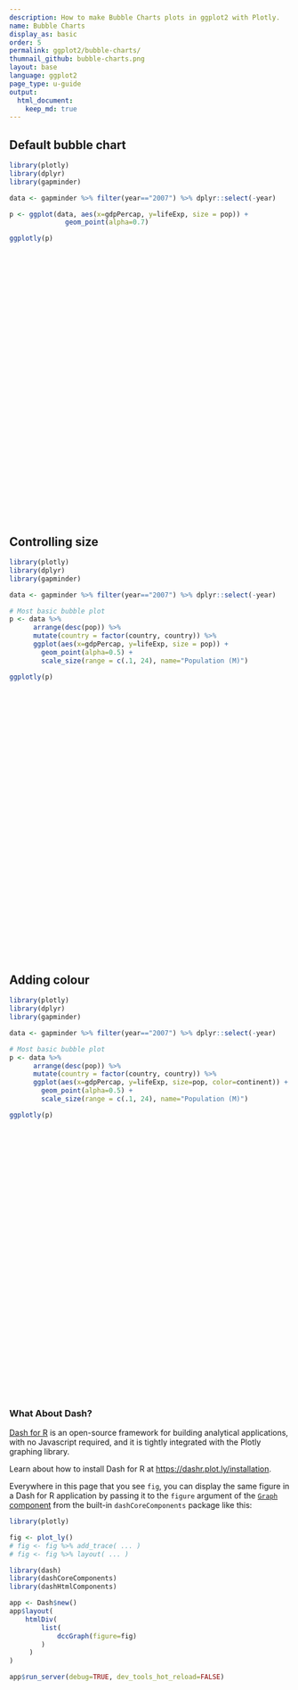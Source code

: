 ```yaml
---
description: How to make Bubble Charts plots in ggplot2 with Plotly.
name: Bubble Charts
display_as: basic
order: 5
permalink: ggplot2/bubble-charts/
thumnail_github: bubble-charts.png
layout: base
language: ggplot2
page_type: u-guide
output:
  html_document:
    keep_md: true
---
```




## Default bubble chart



```r
library(plotly)
library(dplyr)
library(gapminder)

data <- gapminder %>% filter(year=="2007") %>% dplyr::select(-year)

p <- ggplot(data, aes(x=gdpPercap, y=lifeExp, size = pop)) +
              geom_point(alpha=0.7)

ggplotly(p)
```

<div id="htmlwidget-f7fdf945b8c643981ae0" style="width:672px;height:480px;" class="plotly html-widget"></div>
<script type="application/json" data-for="htmlwidget-f7fdf945b8c643981ae0">{"x":{"data":[{"x":[974.5803384,5937.029526,6223.367465,4797.231267,12779.37964,34435.36744,36126.4927,29796.04834,1391.253792,33692.60508,1441.284873,3822.137084,7446.298803,12569.85177,9065.800825,10680.79282,1217.032994,430.0706916,1713.778686,2042.09524,36319.23501,706.016537,1704.063724,13171.63885,4959.114854,7006.580419,986.1478792,277.5518587,3632.557798,9645.06142,1544.750112,14619.22272,8948.102923,22833.30851,35278.41874,2082.481567,6025.374752,6873.262326,5581.180998,5728.353514,12154.08975,641.3695236,690.8055759,33207.0844,30470.0167,13206.48452,752.7497265,32170.37442,1327.60891,27538.41188,5186.050003,942.6542111,579.231743,1201.637154,3548.330846,39724.97867,18008.94444,36180.78919,2452.210407,3540.651564,11605.71449,4471.061906,40675.99635,25523.2771,28569.7197,7320.880262,31656.06806,4519.461171,1463.249282,1593.06548,23348.13973,47306.98978,10461.05868,1569.331442,414.5073415,12057.49928,1044.770126,759.3499101,12451.6558,1042.581557,1803.151496,10956.99112,11977.57496,3095.772271,9253.896111,3820.17523,823.6856205,944,4811.060429,1091.359778,36797.93332,25185.00911,2749.320965,619.6768924,2013.977305,49357.19017,22316.19287,2605.94758,9809.185636,4172.838464,7408.905561,3190.481016,15389.92468,20509.64777,19328.70901,7670.122558,10808.47561,863.0884639,1598.435089,21654.83194,1712.472136,9786.534714,862.5407561,47143.17964,18678.31435,25768.25759,926.1410683,9269.657808,28821.0637,3970.095407,2602.394995,4513.480643,33859.74835,37506.41907,4184.548089,28718.27684,1107.482182,7458.396327,882.9699438,18008.50924,7092.923025,8458.276384,1056.380121,33203.26128,42951.65309,10611.46299,11415.80569,2441.576404,3025.349798,2280.769906,1271.211593,469.7092981],"y":[43.828,76.423,72.301,42.731,75.32,81.235,79.829,75.635,64.062,79.441,56.728,65.554,74.852,50.728,72.39,73.005,52.295,49.58,59.723,50.43,80.653,44.741,50.651,78.553,72.961,72.889,65.152,46.462,55.322,78.782,48.328,75.748,78.273,76.486,78.332,54.791,72.235,74.994,71.338,71.878,51.579,58.04,52.947,79.313,80.657,56.735,59.448,79.406,60.022,79.483,70.259,56.007,46.388,60.916,70.198,82.208,73.338,81.757,64.698,70.65,70.964,59.545,78.885,80.745,80.546,72.567,82.603,72.535,54.11,67.297,78.623,77.588,71.993,42.592,45.678,73.952,59.443,48.303,74.241,54.467,64.164,72.801,76.195,66.803,74.543,71.164,42.082,62.069,52.906,63.785,79.762,80.204,72.899,56.867,46.859,80.196,75.64,65.483,75.537,71.752,71.421,71.688,75.563,78.098,78.746,76.442,72.476,46.242,65.528,72.777,63.062,74.002,42.568,79.972,74.663,77.926,48.159,49.339,80.941,72.396,58.556,39.613,80.884,81.701,74.143,78.4,52.517,70.616,58.42,69.819,73.923,71.777,51.542,79.425,78.242,76.384,73.747,74.249,73.422,62.698,42.384,43.487],"text":["gdpPercap:   974.5803<br />lifeExp: 43.828<br />pop:   31889923","gdpPercap:  5937.0295<br />lifeExp: 76.423<br />pop:    3600523","gdpPercap:  6223.3675<br />lifeExp: 72.301<br />pop:   33333216","gdpPercap:  4797.2313<br />lifeExp: 42.731<br />pop:   12420476","gdpPercap: 12779.3796<br />lifeExp: 75.320<br />pop:   40301927","gdpPercap: 34435.3674<br />lifeExp: 81.235<br />pop:   20434176","gdpPercap: 36126.4927<br />lifeExp: 79.829<br />pop:    8199783","gdpPercap: 29796.0483<br />lifeExp: 75.635<br />pop:     708573","gdpPercap:  1391.2538<br />lifeExp: 64.062<br />pop:  150448339","gdpPercap: 33692.6051<br />lifeExp: 79.441<br />pop:   10392226","gdpPercap:  1441.2849<br />lifeExp: 56.728<br />pop:    8078314","gdpPercap:  3822.1371<br />lifeExp: 65.554<br />pop:    9119152","gdpPercap:  7446.2988<br />lifeExp: 74.852<br />pop:    4552198","gdpPercap: 12569.8518<br />lifeExp: 50.728<br />pop:    1639131","gdpPercap:  9065.8008<br />lifeExp: 72.390<br />pop:  190010647","gdpPercap: 10680.7928<br />lifeExp: 73.005<br />pop:    7322858","gdpPercap:  1217.0330<br />lifeExp: 52.295<br />pop:   14326203","gdpPercap:   430.0707<br />lifeExp: 49.580<br />pop:    8390505","gdpPercap:  1713.7787<br />lifeExp: 59.723<br />pop:   14131858","gdpPercap:  2042.0952<br />lifeExp: 50.430<br />pop:   17696293","gdpPercap: 36319.2350<br />lifeExp: 80.653<br />pop:   33390141","gdpPercap:   706.0165<br />lifeExp: 44.741<br />pop:    4369038","gdpPercap:  1704.0637<br />lifeExp: 50.651<br />pop:   10238807","gdpPercap: 13171.6388<br />lifeExp: 78.553<br />pop:   16284741","gdpPercap:  4959.1149<br />lifeExp: 72.961<br />pop: 1318683096","gdpPercap:  7006.5804<br />lifeExp: 72.889<br />pop:   44227550","gdpPercap:   986.1479<br />lifeExp: 65.152<br />pop:     710960","gdpPercap:   277.5519<br />lifeExp: 46.462<br />pop:   64606759","gdpPercap:  3632.5578<br />lifeExp: 55.322<br />pop:    3800610","gdpPercap:  9645.0614<br />lifeExp: 78.782<br />pop:    4133884","gdpPercap:  1544.7501<br />lifeExp: 48.328<br />pop:   18013409","gdpPercap: 14619.2227<br />lifeExp: 75.748<br />pop:    4493312","gdpPercap:  8948.1029<br />lifeExp: 78.273<br />pop:   11416987","gdpPercap: 22833.3085<br />lifeExp: 76.486<br />pop:   10228744","gdpPercap: 35278.4187<br />lifeExp: 78.332<br />pop:    5468120","gdpPercap:  2082.4816<br />lifeExp: 54.791<br />pop:     496374","gdpPercap:  6025.3748<br />lifeExp: 72.235<br />pop:    9319622","gdpPercap:  6873.2623<br />lifeExp: 74.994<br />pop:   13755680","gdpPercap:  5581.1810<br />lifeExp: 71.338<br />pop:   80264543","gdpPercap:  5728.3535<br />lifeExp: 71.878<br />pop:    6939688","gdpPercap: 12154.0897<br />lifeExp: 51.579<br />pop:     551201","gdpPercap:   641.3695<br />lifeExp: 58.040<br />pop:    4906585","gdpPercap:   690.8056<br />lifeExp: 52.947<br />pop:   76511887","gdpPercap: 33207.0844<br />lifeExp: 79.313<br />pop:    5238460","gdpPercap: 30470.0167<br />lifeExp: 80.657<br />pop:   61083916","gdpPercap: 13206.4845<br />lifeExp: 56.735<br />pop:    1454867","gdpPercap:   752.7497<br />lifeExp: 59.448<br />pop:    1688359","gdpPercap: 32170.3744<br />lifeExp: 79.406<br />pop:   82400996","gdpPercap:  1327.6089<br />lifeExp: 60.022<br />pop:   22873338","gdpPercap: 27538.4119<br />lifeExp: 79.483<br />pop:   10706290","gdpPercap:  5186.0500<br />lifeExp: 70.259<br />pop:   12572928","gdpPercap:   942.6542<br />lifeExp: 56.007<br />pop:    9947814","gdpPercap:   579.2317<br />lifeExp: 46.388<br />pop:    1472041","gdpPercap:  1201.6372<br />lifeExp: 60.916<br />pop:    8502814","gdpPercap:  3548.3308<br />lifeExp: 70.198<br />pop:    7483763","gdpPercap: 39724.9787<br />lifeExp: 82.208<br />pop:    6980412","gdpPercap: 18008.9444<br />lifeExp: 73.338<br />pop:    9956108","gdpPercap: 36180.7892<br />lifeExp: 81.757<br />pop:     301931","gdpPercap:  2452.2104<br />lifeExp: 64.698<br />pop: 1110396331","gdpPercap:  3540.6516<br />lifeExp: 70.650<br />pop:  223547000","gdpPercap: 11605.7145<br />lifeExp: 70.964<br />pop:   69453570","gdpPercap:  4471.0619<br />lifeExp: 59.545<br />pop:   27499638","gdpPercap: 40675.9964<br />lifeExp: 78.885<br />pop:    4109086","gdpPercap: 25523.2771<br />lifeExp: 80.745<br />pop:    6426679","gdpPercap: 28569.7197<br />lifeExp: 80.546<br />pop:   58147733","gdpPercap:  7320.8803<br />lifeExp: 72.567<br />pop:    2780132","gdpPercap: 31656.0681<br />lifeExp: 82.603<br />pop:  127467972","gdpPercap:  4519.4612<br />lifeExp: 72.535<br />pop:    6053193","gdpPercap:  1463.2493<br />lifeExp: 54.110<br />pop:   35610177","gdpPercap:  1593.0655<br />lifeExp: 67.297<br />pop:   23301725","gdpPercap: 23348.1397<br />lifeExp: 78.623<br />pop:   49044790","gdpPercap: 47306.9898<br />lifeExp: 77.588<br />pop:    2505559","gdpPercap: 10461.0587<br />lifeExp: 71.993<br />pop:    3921278","gdpPercap:  1569.3314<br />lifeExp: 42.592<br />pop:    2012649","gdpPercap:   414.5073<br />lifeExp: 45.678<br />pop:    3193942","gdpPercap: 12057.4993<br />lifeExp: 73.952<br />pop:    6036914","gdpPercap:  1044.7701<br />lifeExp: 59.443<br />pop:   19167654","gdpPercap:   759.3499<br />lifeExp: 48.303<br />pop:   13327079","gdpPercap: 12451.6558<br />lifeExp: 74.241<br />pop:   24821286","gdpPercap:  1042.5816<br />lifeExp: 54.467<br />pop:   12031795","gdpPercap:  1803.1515<br />lifeExp: 64.164<br />pop:    3270065","gdpPercap: 10956.9911<br />lifeExp: 72.801<br />pop:    1250882","gdpPercap: 11977.5750<br />lifeExp: 76.195<br />pop:  108700891","gdpPercap:  3095.7723<br />lifeExp: 66.803<br />pop:    2874127","gdpPercap:  9253.8961<br />lifeExp: 74.543<br />pop:     684736","gdpPercap:  3820.1752<br />lifeExp: 71.164<br />pop:   33757175","gdpPercap:   823.6856<br />lifeExp: 42.082<br />pop:   19951656","gdpPercap:   944.0000<br />lifeExp: 62.069<br />pop:   47761980","gdpPercap:  4811.0604<br />lifeExp: 52.906<br />pop:    2055080","gdpPercap:  1091.3598<br />lifeExp: 63.785<br />pop:   28901790","gdpPercap: 36797.9333<br />lifeExp: 79.762<br />pop:   16570613","gdpPercap: 25185.0091<br />lifeExp: 80.204<br />pop:    4115771","gdpPercap:  2749.3210<br />lifeExp: 72.899<br />pop:    5675356","gdpPercap:   619.6769<br />lifeExp: 56.867<br />pop:   12894865","gdpPercap:  2013.9773<br />lifeExp: 46.859<br />pop:  135031164","gdpPercap: 49357.1902<br />lifeExp: 80.196<br />pop:    4627926","gdpPercap: 22316.1929<br />lifeExp: 75.640<br />pop:    3204897","gdpPercap:  2605.9476<br />lifeExp: 65.483<br />pop:  169270617","gdpPercap:  9809.1856<br />lifeExp: 75.537<br />pop:    3242173","gdpPercap:  4172.8385<br />lifeExp: 71.752<br />pop:    6667147","gdpPercap:  7408.9056<br />lifeExp: 71.421<br />pop:   28674757","gdpPercap:  3190.4810<br />lifeExp: 71.688<br />pop:   91077287","gdpPercap: 15389.9247<br />lifeExp: 75.563<br />pop:   38518241","gdpPercap: 20509.6478<br />lifeExp: 78.098<br />pop:   10642836","gdpPercap: 19328.7090<br />lifeExp: 78.746<br />pop:    3942491","gdpPercap:  7670.1226<br />lifeExp: 76.442<br />pop:     798094","gdpPercap: 10808.4756<br />lifeExp: 72.476<br />pop:   22276056","gdpPercap:   863.0885<br />lifeExp: 46.242<br />pop:    8860588","gdpPercap:  1598.4351<br />lifeExp: 65.528<br />pop:     199579","gdpPercap: 21654.8319<br />lifeExp: 72.777<br />pop:   27601038","gdpPercap:  1712.4721<br />lifeExp: 63.062<br />pop:   12267493","gdpPercap:  9786.5347<br />lifeExp: 74.002<br />pop:   10150265","gdpPercap:   862.5408<br />lifeExp: 42.568<br />pop:    6144562","gdpPercap: 47143.1796<br />lifeExp: 79.972<br />pop:    4553009","gdpPercap: 18678.3144<br />lifeExp: 74.663<br />pop:    5447502","gdpPercap: 25768.2576<br />lifeExp: 77.926<br />pop:    2009245","gdpPercap:   926.1411<br />lifeExp: 48.159<br />pop:    9118773","gdpPercap:  9269.6578<br />lifeExp: 49.339<br />pop:   43997828","gdpPercap: 28821.0637<br />lifeExp: 80.941<br />pop:   40448191","gdpPercap:  3970.0954<br />lifeExp: 72.396<br />pop:   20378239","gdpPercap:  2602.3950<br />lifeExp: 58.556<br />pop:   42292929","gdpPercap:  4513.4806<br />lifeExp: 39.613<br />pop:    1133066","gdpPercap: 33859.7484<br />lifeExp: 80.884<br />pop:    9031088","gdpPercap: 37506.4191<br />lifeExp: 81.701<br />pop:    7554661","gdpPercap:  4184.5481<br />lifeExp: 74.143<br />pop:   19314747","gdpPercap: 28718.2768<br />lifeExp: 78.400<br />pop:   23174294","gdpPercap:  1107.4822<br />lifeExp: 52.517<br />pop:   38139640","gdpPercap:  7458.3963<br />lifeExp: 70.616<br />pop:   65068149","gdpPercap:   882.9699<br />lifeExp: 58.420<br />pop:    5701579","gdpPercap: 18008.5092<br />lifeExp: 69.819<br />pop:    1056608","gdpPercap:  7092.9230<br />lifeExp: 73.923<br />pop:   10276158","gdpPercap:  8458.2764<br />lifeExp: 71.777<br />pop:   71158647","gdpPercap:  1056.3801<br />lifeExp: 51.542<br />pop:   29170398","gdpPercap: 33203.2613<br />lifeExp: 79.425<br />pop:   60776238","gdpPercap: 42951.6531<br />lifeExp: 78.242<br />pop:  301139947","gdpPercap: 10611.4630<br />lifeExp: 76.384<br />pop:    3447496","gdpPercap: 11415.8057<br />lifeExp: 73.747<br />pop:   26084662","gdpPercap:  2441.5764<br />lifeExp: 74.249<br />pop:   85262356","gdpPercap:  3025.3498<br />lifeExp: 73.422<br />pop:    4018332","gdpPercap:  2280.7699<br />lifeExp: 62.698<br />pop:   22211743","gdpPercap:  1271.2116<br />lifeExp: 42.384<br />pop:   11746035","gdpPercap:   469.7093<br />lifeExp: 43.487<br />pop:   12311143"],"type":"scatter","mode":"markers","marker":{"autocolorscale":false,"color":"rgba(0,0,0,1)","opacity":0.7,"size":[6.70929835135528,4.73930360976545,6.77527173254923,5.598900411863,7.07528369289545,6.12061399094626,5.2515712457991,4.1508288847182,10.1588656081799,5.44107849786917,5.24035330707835,5.33385387656466,4.86531670289218,4.40395768399738,10.9497220287062,5.16855282584858,5.7356199392208,5.26901439581437,5.72211801075065,5.9564773609874,6.77784403625228,4.8422259478741,5.42852631166044,5.86681801798997,22.6771653543307,7.23282911414924,4.15169850163956,7.9562662998771,4.76713328307226,4.81182340745332,5.97611663817011,4.85794694387522,5.52260397354913,5.42769965273683,4.97410786436283,4.06305719383881,5.35122378867242,5.69571313317988,8.43636871732964,5.1306777542305,4.08813627550005,4.90865391372741,8.32592567062337,4.94778140481952,7.84043376621969,4.36262596871136,4.41454467512776,8.49809123744673,6.25770233060098,5.46648280699294,5.61021330347734,5.40445197132612,4.3666011970112,5.27919109958551,5.18415329737334,5.13475345805415,5.40514308400654,3.9460291298415,21.1203680953071,11.5573968303758,8.11057131553749,6.49879524068774,4.8085649745634,5.07824026167466,7.74130405516196,4.6155666029278,9.65077587363648,5.03869129857133,6.87649613589243,6.28100350114513,7.4168446506104,4.56983839481089,4.78354392302204,4.480300710223,4.68010775450673,5.03693920169262,6.0461636385333,5.66517797748393,6.36196165910748,5.5697344023561,4.69148323166173,4.31315004312066,9.20063061292984,4.63065651672448,4.14203032052794,6.79437672410524,6.09253246174489,7.36876387589759,4.48845333089755,6.56775273775666,5.88528441607637,4.80944439195868,4.99737544049698,5.6338762963756,9.82271393327331,4.87472139425141,4.68175365529605,10.5466615830696,4.68733172329479,5.10307852744492,6.55670348636785,8.74086596862592,7.00115515259145,5.46138101214586,4.78640121163658,4.18215900239245,6.22484391610449,5.3111594952501,3.77952755905512,6.50384061768477,5.58747695964146,5.42123845033248,5.04848038390226,4.86541785279541,4.97176812735327,4.47964255788798,5.33382085391144,7.22380829377829,7.0812884751231,6.11737587407916,7.1561065468969,4.282361176813,5.32616181946541,5.19097245574501,6.05493528307165,6.27409491409121,6.98520027409899,7.97119993399054,5.00028803920838,4.26132881438327,5.43159101796171,8.16356363915206,6.580769078434,7.83015990857845,12.807919245623,4.71746231550028,6.42738713411734,8.57951329437571,4.79655097614072,6.22127948111281,5.54798462578679,5.59074371141117],"symbol":"circle","line":{"width":1.88976377952756,"color":"rgba(0,0,0,1)"}},"hoveron":"points","showlegend":false,"xaxis":"x","yaxis":"y","hoverinfo":"text","frame":null}],"layout":{"margin":{"t":26.2283105022831,"r":7.30593607305936,"b":40.1826484018265,"l":37.2602739726027},"plot_bgcolor":"rgba(235,235,235,1)","paper_bgcolor":"rgba(255,255,255,1)","font":{"color":"rgba(0,0,0,1)","family":"","size":14.6118721461187},"xaxis":{"domain":[0,1],"automargin":true,"type":"linear","autorange":false,"range":[-2176.430056865,51811.172085565],"tickmode":"array","ticktext":["0","10000","20000","30000","40000","50000"],"tickvals":[0,10000,20000,30000,40000,50000],"categoryorder":"array","categoryarray":["0","10000","20000","30000","40000","50000"],"nticks":null,"ticks":"outside","tickcolor":"rgba(51,51,51,1)","ticklen":3.65296803652968,"tickwidth":0.66417600664176,"showticklabels":true,"tickfont":{"color":"rgba(77,77,77,1)","family":"","size":11.689497716895},"tickangle":-0,"showline":false,"linecolor":null,"linewidth":0,"showgrid":true,"gridcolor":"rgba(255,255,255,1)","gridwidth":0.66417600664176,"zeroline":false,"anchor":"y","title":{"text":"gdpPercap","font":{"color":"rgba(0,0,0,1)","family":"","size":14.6118721461187}},"hoverformat":".2f"},"yaxis":{"domain":[0,1],"automargin":true,"type":"linear","autorange":false,"range":[37.4635,84.7525],"tickmode":"array","ticktext":["40","50","60","70","80"],"tickvals":[40,50,60,70,80],"categoryorder":"array","categoryarray":["40","50","60","70","80"],"nticks":null,"ticks":"outside","tickcolor":"rgba(51,51,51,1)","ticklen":3.65296803652968,"tickwidth":0.66417600664176,"showticklabels":true,"tickfont":{"color":"rgba(77,77,77,1)","family":"","size":11.689497716895},"tickangle":-0,"showline":false,"linecolor":null,"linewidth":0,"showgrid":true,"gridcolor":"rgba(255,255,255,1)","gridwidth":0.66417600664176,"zeroline":false,"anchor":"x","title":{"text":"lifeExp","font":{"color":"rgba(0,0,0,1)","family":"","size":14.6118721461187}},"hoverformat":".2f"},"shapes":[{"type":"rect","fillcolor":null,"line":{"color":null,"width":0,"linetype":[]},"yref":"paper","xref":"paper","x0":0,"x1":1,"y0":0,"y1":1}],"showlegend":false,"legend":{"bgcolor":"rgba(255,255,255,1)","bordercolor":"transparent","borderwidth":1.88976377952756,"font":{"color":"rgba(0,0,0,1)","family":"","size":11.689497716895},"title":{"text":"pop","font":{"color":"rgba(0,0,0,1)","family":"","size":14.6118721461187}}},"hovermode":"closest","barmode":"relative"},"config":{"doubleClick":"reset","modeBarButtonsToAdd":["hoverclosest","hovercompare"],"showSendToCloud":false},"source":"A","attrs":{"35373157657f":{"x":{},"y":{},"size":{},"type":"scatter"}},"cur_data":"35373157657f","visdat":{"35373157657f":["function (y) ","x"]},"highlight":{"on":"plotly_click","persistent":false,"dynamic":false,"selectize":false,"opacityDim":0.2,"selected":{"opacity":1},"debounce":0},"shinyEvents":["plotly_hover","plotly_click","plotly_selected","plotly_relayout","plotly_brushed","plotly_brushing","plotly_clickannotation","plotly_doubleclick","plotly_deselect","plotly_afterplot","plotly_sunburstclick"],"base_url":"https://plot.ly"},"evals":[],"jsHooks":[]}</script>



## Controlling size



```r
library(plotly)
library(dplyr)
library(gapminder)

data <- gapminder %>% filter(year=="2007") %>% dplyr::select(-year)

# Most basic bubble plot
p <- data %>%
      arrange(desc(pop)) %>%
      mutate(country = factor(country, country)) %>%
      ggplot(aes(x=gdpPercap, y=lifeExp, size = pop)) +
        geom_point(alpha=0.5) +
        scale_size(range = c(.1, 24), name="Population (M)")

ggplotly(p)
```

<div id="htmlwidget-14ec54a7e1a83ca60bbb" style="width:672px;height:480px;" class="plotly html-widget"></div>
<script type="application/json" data-for="htmlwidget-14ec54a7e1a83ca60bbb">{"x":{"data":[{"x":[4959.114854,2452.210407,42951.65309,3540.651564,9065.800825,2605.94758,1391.253792,2013.977305,31656.06806,11977.57496,3190.481016,2441.576404,32170.37442,5581.180998,690.8055759,8458.276384,11605.71449,7458.396327,277.5518587,30470.0167,33203.26128,28569.7197,23348.13973,944,7006.580419,9269.657808,2602.394995,28821.0637,12779.37964,15389.92468,1107.482182,1463.249282,3820.17523,36319.23501,6223.367465,974.5803384,1056.380121,1091.359778,7408.905561,21654.83194,4471.061906,11415.80569,12451.6558,1593.06548,28718.27684,1327.60891,10808.47561,2280.769906,34435.36744,3970.095407,823.6856205,4184.548089,1044.770126,1544.750112,2042.09524,36797.93332,13171.63885,1217.032994,1713.778686,6873.262326,759.3499101,619.6768924,5186.050003,4797.231267,469.7092981,1712.472136,1042.581557,1271.211593,8948.102923,27538.41188,20509.64777,33692.60508,7092.923025,1704.063724,22833.30851,9786.534714,18008.94444,942.6542111,6025.374752,3822.137084,926.1410683,33859.74835,863.0884639,1201.637154,430.0706916,36126.4927,1441.284873,37506.41907,3548.330846,10680.79282,39724.97867,5728.353514,4172.838464,25523.2771,862.5407561,4519.461171,12057.49928,882.9699438,2749.320965,35278.41874,18678.31435,33207.0844,641.3695236,49357.19017,47143.17964,7446.298803,14619.22272,706.016537,9645.06142,25185.00911,40675.99635,3025.349798,19328.70901,10461.05868,3632.557798,5937.029526,10611.46299,1803.151496,9809.185636,22316.19287,414.5073415,3095.772271,7320.880262,47306.98978,4811.060429,1569.331442,25768.25759,752.7497265,12569.85177,579.231743,13206.48452,10956.99112,4513.480643,18008.50924,7670.122558,986.1478792,29796.04834,9253.896111,12154.08975,2082.481567,36180.78919,1598.435089],"y":[72.961,64.698,78.242,70.65,72.39,65.483,64.062,46.859,82.603,76.195,71.688,74.249,79.406,71.338,52.947,71.777,70.964,70.616,46.462,80.657,79.425,80.546,78.623,62.069,72.889,49.339,58.556,80.941,75.32,75.563,52.517,54.11,71.164,80.653,72.301,43.828,51.542,63.785,71.421,72.777,59.545,73.747,74.241,67.297,78.4,60.022,72.476,62.698,81.235,72.396,42.082,74.143,59.443,48.328,50.43,79.762,78.553,52.295,59.723,74.994,48.303,56.867,70.259,42.731,43.487,63.062,54.467,42.384,78.273,79.483,78.098,79.441,73.923,50.651,76.486,74.002,73.338,56.007,72.235,65.554,48.159,80.884,46.242,60.916,49.58,79.829,56.728,81.701,70.198,73.005,82.208,71.878,71.752,80.745,42.568,72.535,73.952,58.42,72.899,78.332,74.663,79.313,58.04,80.196,79.972,74.852,75.748,44.741,78.782,80.204,78.885,73.422,78.746,71.993,55.322,76.423,76.384,64.164,75.537,75.64,45.678,66.803,72.567,77.588,52.906,42.592,77.926,59.448,50.728,46.388,56.735,72.801,39.613,69.819,76.442,65.152,75.635,74.543,51.579,54.791,81.757,65.528],"text":["gdpPercap:  4959.1149<br />lifeExp: 72.961<br />pop: 1318683096","gdpPercap:  2452.2104<br />lifeExp: 64.698<br />pop: 1110396331","gdpPercap: 42951.6531<br />lifeExp: 78.242<br />pop:  301139947","gdpPercap:  3540.6516<br />lifeExp: 70.650<br />pop:  223547000","gdpPercap:  9065.8008<br />lifeExp: 72.390<br />pop:  190010647","gdpPercap:  2605.9476<br />lifeExp: 65.483<br />pop:  169270617","gdpPercap:  1391.2538<br />lifeExp: 64.062<br />pop:  150448339","gdpPercap:  2013.9773<br />lifeExp: 46.859<br />pop:  135031164","gdpPercap: 31656.0681<br />lifeExp: 82.603<br />pop:  127467972","gdpPercap: 11977.5750<br />lifeExp: 76.195<br />pop:  108700891","gdpPercap:  3190.4810<br />lifeExp: 71.688<br />pop:   91077287","gdpPercap:  2441.5764<br />lifeExp: 74.249<br />pop:   85262356","gdpPercap: 32170.3744<br />lifeExp: 79.406<br />pop:   82400996","gdpPercap:  5581.1810<br />lifeExp: 71.338<br />pop:   80264543","gdpPercap:   690.8056<br />lifeExp: 52.947<br />pop:   76511887","gdpPercap:  8458.2764<br />lifeExp: 71.777<br />pop:   71158647","gdpPercap: 11605.7145<br />lifeExp: 70.964<br />pop:   69453570","gdpPercap:  7458.3963<br />lifeExp: 70.616<br />pop:   65068149","gdpPercap:   277.5519<br />lifeExp: 46.462<br />pop:   64606759","gdpPercap: 30470.0167<br />lifeExp: 80.657<br />pop:   61083916","gdpPercap: 33203.2613<br />lifeExp: 79.425<br />pop:   60776238","gdpPercap: 28569.7197<br />lifeExp: 80.546<br />pop:   58147733","gdpPercap: 23348.1397<br />lifeExp: 78.623<br />pop:   49044790","gdpPercap:   944.0000<br />lifeExp: 62.069<br />pop:   47761980","gdpPercap:  7006.5804<br />lifeExp: 72.889<br />pop:   44227550","gdpPercap:  9269.6578<br />lifeExp: 49.339<br />pop:   43997828","gdpPercap:  2602.3950<br />lifeExp: 58.556<br />pop:   42292929","gdpPercap: 28821.0637<br />lifeExp: 80.941<br />pop:   40448191","gdpPercap: 12779.3796<br />lifeExp: 75.320<br />pop:   40301927","gdpPercap: 15389.9247<br />lifeExp: 75.563<br />pop:   38518241","gdpPercap:  1107.4822<br />lifeExp: 52.517<br />pop:   38139640","gdpPercap:  1463.2493<br />lifeExp: 54.110<br />pop:   35610177","gdpPercap:  3820.1752<br />lifeExp: 71.164<br />pop:   33757175","gdpPercap: 36319.2350<br />lifeExp: 80.653<br />pop:   33390141","gdpPercap:  6223.3675<br />lifeExp: 72.301<br />pop:   33333216","gdpPercap:   974.5803<br />lifeExp: 43.828<br />pop:   31889923","gdpPercap:  1056.3801<br />lifeExp: 51.542<br />pop:   29170398","gdpPercap:  1091.3598<br />lifeExp: 63.785<br />pop:   28901790","gdpPercap:  7408.9056<br />lifeExp: 71.421<br />pop:   28674757","gdpPercap: 21654.8319<br />lifeExp: 72.777<br />pop:   27601038","gdpPercap:  4471.0619<br />lifeExp: 59.545<br />pop:   27499638","gdpPercap: 11415.8057<br />lifeExp: 73.747<br />pop:   26084662","gdpPercap: 12451.6558<br />lifeExp: 74.241<br />pop:   24821286","gdpPercap:  1593.0655<br />lifeExp: 67.297<br />pop:   23301725","gdpPercap: 28718.2768<br />lifeExp: 78.400<br />pop:   23174294","gdpPercap:  1327.6089<br />lifeExp: 60.022<br />pop:   22873338","gdpPercap: 10808.4756<br />lifeExp: 72.476<br />pop:   22276056","gdpPercap:  2280.7699<br />lifeExp: 62.698<br />pop:   22211743","gdpPercap: 34435.3674<br />lifeExp: 81.235<br />pop:   20434176","gdpPercap:  3970.0954<br />lifeExp: 72.396<br />pop:   20378239","gdpPercap:   823.6856<br />lifeExp: 42.082<br />pop:   19951656","gdpPercap:  4184.5481<br />lifeExp: 74.143<br />pop:   19314747","gdpPercap:  1044.7701<br />lifeExp: 59.443<br />pop:   19167654","gdpPercap:  1544.7501<br />lifeExp: 48.328<br />pop:   18013409","gdpPercap:  2042.0952<br />lifeExp: 50.430<br />pop:   17696293","gdpPercap: 36797.9333<br />lifeExp: 79.762<br />pop:   16570613","gdpPercap: 13171.6388<br />lifeExp: 78.553<br />pop:   16284741","gdpPercap:  1217.0330<br />lifeExp: 52.295<br />pop:   14326203","gdpPercap:  1713.7787<br />lifeExp: 59.723<br />pop:   14131858","gdpPercap:  6873.2623<br />lifeExp: 74.994<br />pop:   13755680","gdpPercap:   759.3499<br />lifeExp: 48.303<br />pop:   13327079","gdpPercap:   619.6769<br />lifeExp: 56.867<br />pop:   12894865","gdpPercap:  5186.0500<br />lifeExp: 70.259<br />pop:   12572928","gdpPercap:  4797.2313<br />lifeExp: 42.731<br />pop:   12420476","gdpPercap:   469.7093<br />lifeExp: 43.487<br />pop:   12311143","gdpPercap:  1712.4721<br />lifeExp: 63.062<br />pop:   12267493","gdpPercap:  1042.5816<br />lifeExp: 54.467<br />pop:   12031795","gdpPercap:  1271.2116<br />lifeExp: 42.384<br />pop:   11746035","gdpPercap:  8948.1029<br />lifeExp: 78.273<br />pop:   11416987","gdpPercap: 27538.4119<br />lifeExp: 79.483<br />pop:   10706290","gdpPercap: 20509.6478<br />lifeExp: 78.098<br />pop:   10642836","gdpPercap: 33692.6051<br />lifeExp: 79.441<br />pop:   10392226","gdpPercap:  7092.9230<br />lifeExp: 73.923<br />pop:   10276158","gdpPercap:  1704.0637<br />lifeExp: 50.651<br />pop:   10238807","gdpPercap: 22833.3085<br />lifeExp: 76.486<br />pop:   10228744","gdpPercap:  9786.5347<br />lifeExp: 74.002<br />pop:   10150265","gdpPercap: 18008.9444<br />lifeExp: 73.338<br />pop:    9956108","gdpPercap:   942.6542<br />lifeExp: 56.007<br />pop:    9947814","gdpPercap:  6025.3748<br />lifeExp: 72.235<br />pop:    9319622","gdpPercap:  3822.1371<br />lifeExp: 65.554<br />pop:    9119152","gdpPercap:   926.1411<br />lifeExp: 48.159<br />pop:    9118773","gdpPercap: 33859.7484<br />lifeExp: 80.884<br />pop:    9031088","gdpPercap:   863.0885<br />lifeExp: 46.242<br />pop:    8860588","gdpPercap:  1201.6372<br />lifeExp: 60.916<br />pop:    8502814","gdpPercap:   430.0707<br />lifeExp: 49.580<br />pop:    8390505","gdpPercap: 36126.4927<br />lifeExp: 79.829<br />pop:    8199783","gdpPercap:  1441.2849<br />lifeExp: 56.728<br />pop:    8078314","gdpPercap: 37506.4191<br />lifeExp: 81.701<br />pop:    7554661","gdpPercap:  3548.3308<br />lifeExp: 70.198<br />pop:    7483763","gdpPercap: 10680.7928<br />lifeExp: 73.005<br />pop:    7322858","gdpPercap: 39724.9787<br />lifeExp: 82.208<br />pop:    6980412","gdpPercap:  5728.3535<br />lifeExp: 71.878<br />pop:    6939688","gdpPercap:  4172.8385<br />lifeExp: 71.752<br />pop:    6667147","gdpPercap: 25523.2771<br />lifeExp: 80.745<br />pop:    6426679","gdpPercap:   862.5408<br />lifeExp: 42.568<br />pop:    6144562","gdpPercap:  4519.4612<br />lifeExp: 72.535<br />pop:    6053193","gdpPercap: 12057.4993<br />lifeExp: 73.952<br />pop:    6036914","gdpPercap:   882.9699<br />lifeExp: 58.420<br />pop:    5701579","gdpPercap:  2749.3210<br />lifeExp: 72.899<br />pop:    5675356","gdpPercap: 35278.4187<br />lifeExp: 78.332<br />pop:    5468120","gdpPercap: 18678.3144<br />lifeExp: 74.663<br />pop:    5447502","gdpPercap: 33207.0844<br />lifeExp: 79.313<br />pop:    5238460","gdpPercap:   641.3695<br />lifeExp: 58.040<br />pop:    4906585","gdpPercap: 49357.1902<br />lifeExp: 80.196<br />pop:    4627926","gdpPercap: 47143.1796<br />lifeExp: 79.972<br />pop:    4553009","gdpPercap:  7446.2988<br />lifeExp: 74.852<br />pop:    4552198","gdpPercap: 14619.2227<br />lifeExp: 75.748<br />pop:    4493312","gdpPercap:   706.0165<br />lifeExp: 44.741<br />pop:    4369038","gdpPercap:  9645.0614<br />lifeExp: 78.782<br />pop:    4133884","gdpPercap: 25185.0091<br />lifeExp: 80.204<br />pop:    4115771","gdpPercap: 40675.9964<br />lifeExp: 78.885<br />pop:    4109086","gdpPercap:  3025.3498<br />lifeExp: 73.422<br />pop:    4018332","gdpPercap: 19328.7090<br />lifeExp: 78.746<br />pop:    3942491","gdpPercap: 10461.0587<br />lifeExp: 71.993<br />pop:    3921278","gdpPercap:  3632.5578<br />lifeExp: 55.322<br />pop:    3800610","gdpPercap:  5937.0295<br />lifeExp: 76.423<br />pop:    3600523","gdpPercap: 10611.4630<br />lifeExp: 76.384<br />pop:    3447496","gdpPercap:  1803.1515<br />lifeExp: 64.164<br />pop:    3270065","gdpPercap:  9809.1856<br />lifeExp: 75.537<br />pop:    3242173","gdpPercap: 22316.1929<br />lifeExp: 75.640<br />pop:    3204897","gdpPercap:   414.5073<br />lifeExp: 45.678<br />pop:    3193942","gdpPercap:  3095.7723<br />lifeExp: 66.803<br />pop:    2874127","gdpPercap:  7320.8803<br />lifeExp: 72.567<br />pop:    2780132","gdpPercap: 47306.9898<br />lifeExp: 77.588<br />pop:    2505559","gdpPercap:  4811.0604<br />lifeExp: 52.906<br />pop:    2055080","gdpPercap:  1569.3314<br />lifeExp: 42.592<br />pop:    2012649","gdpPercap: 25768.2576<br />lifeExp: 77.926<br />pop:    2009245","gdpPercap:   752.7497<br />lifeExp: 59.448<br />pop:    1688359","gdpPercap: 12569.8518<br />lifeExp: 50.728<br />pop:    1639131","gdpPercap:   579.2317<br />lifeExp: 46.388<br />pop:    1472041","gdpPercap: 13206.4845<br />lifeExp: 56.735<br />pop:    1454867","gdpPercap: 10956.9911<br />lifeExp: 72.801<br />pop:    1250882","gdpPercap:  4513.4806<br />lifeExp: 39.613<br />pop:    1133066","gdpPercap: 18008.5092<br />lifeExp: 69.819<br />pop:    1056608","gdpPercap:  7670.1226<br />lifeExp: 76.442<br />pop:     798094","gdpPercap:   986.1479<br />lifeExp: 65.152<br />pop:     710960","gdpPercap: 29796.0483<br />lifeExp: 75.635<br />pop:     708573","gdpPercap:  9253.8961<br />lifeExp: 74.543<br />pop:     684736","gdpPercap: 12154.0897<br />lifeExp: 51.579<br />pop:     551201","gdpPercap:  2082.4816<br />lifeExp: 54.791<br />pop:     496374","gdpPercap: 36180.7892<br />lifeExp: 81.757<br />pop:     301931","gdpPercap:  1598.4351<br />lifeExp: 65.528<br />pop:     199579"],"type":"scatter","mode":"markers","marker":{"autocolorscale":false,"color":"rgba(0,0,0,1)","opacity":0.5,"size":[90.7086614173228,83.2671705191902,43.5336650177002,37.5561678728184,34.6514823208379,32.7248533906947,30.8711886307221,29.2643836246685,28.4425196996044,26.2908253534267,24.0931503536539,23.3218845707379,22.9326871386174,22.6376534924577,22.1097357292017,21.3336452187689,21.0803419118912,20.4141467080968,20.3427639370346,19.7890844261521,19.739975386627,19.3152444072962,17.7643284535397,17.5345023504125,16.8847341892554,16.8416146678823,16.5180003177892,16.1603699347104,16.1316670756623,15.7773326530092,15.7010683338152,15.1814625531878,14.7889317648451,14.7099055169079,14.6976099052074,14.3822571431003,13.7678872185366,13.7056691100989,13.6528536884604,13.4001691761552,13.3760522741094,13.0347215247029,12.7219877541558,12.3350077590957,12.301984712978,12.2236281638947,12.0665649426015,12.0495269433413,11.5683459003452,11.5528677017205,11.4341161907626,11.2544016767046,11.2124732158112,10.8776485540752,10.7837728091418,10.4434705324671,10.3552011496141,9.72807433309747,9.66353511501018,9.53731980022188,9.39136175599521,9.2417397202974,9.12863061424375,9.07455499232719,9.03556596416746,9.01995089070821,8.93514146688422,8.83117753488289,8.70985801718687,8.44159884104828,8.41721226167927,8.3201662434367,8.27481608947902,8.26016679335896,8.25621536370411,8.22533081621128,8.14839496517333,8.14509144656092,7.8906607334762,7.80763255360114,7.80747470531872,7.77086452066668,7.69915341091754,7.54634447964077,7.49769983561476,7.41432157854173,7.36069983145654,7.12465936208318,7.0920637850666,7.01749353117828,6.85593255312088,6.83645068884385,6.70452638480874,6.58579947442693,6.44354725867486,6.396755430793,6.38838040771279,6.21318785103811,6.1992656291976,6.08804661527637,6.07686267237066,5.96220613865936,5.77517673123909,5.61297928814377,5.56850835998412,5.56802486344669,5.53279741534561,5.45765105446023,5.31232691124893,5.30095521718453,5.2967516020351,5.23932468957471,5.19080881524491,5.17715097566738,5.09870811670745,4.9656822783009,4.86128089171338,4.73710087096513,4.71725666097113,4.69059349593715,4.68272609016424,4.44634917356507,4.37421938561694,4.15563855081812,3.76661794531232,3.72764841848799,3.72450245032658,3.41333457073275,3.36272875312954,3.18416474533556,3.16516315406237,2.92866822973881,2.78149744878821,2.68096275637409,2.30253105505797,2.15692986145915,2.15277309257502,2.11071595574562,1.85310242051227,1.73322441017157,1.17383026426442,0.377952755905512],"symbol":"circle","line":{"width":1.88976377952756,"color":"rgba(0,0,0,1)"}},"hoveron":"points","showlegend":false,"xaxis":"x","yaxis":"y","hoverinfo":"text","frame":null}],"layout":{"margin":{"t":26.2283105022831,"r":7.30593607305936,"b":40.1826484018265,"l":37.2602739726027},"plot_bgcolor":"rgba(235,235,235,1)","paper_bgcolor":"rgba(255,255,255,1)","font":{"color":"rgba(0,0,0,1)","family":"","size":14.6118721461187},"xaxis":{"domain":[0,1],"automargin":true,"type":"linear","autorange":false,"range":[-2176.430056865,51811.172085565],"tickmode":"array","ticktext":["0","10000","20000","30000","40000","50000"],"tickvals":[0,10000,20000,30000,40000,50000],"categoryorder":"array","categoryarray":["0","10000","20000","30000","40000","50000"],"nticks":null,"ticks":"outside","tickcolor":"rgba(51,51,51,1)","ticklen":3.65296803652968,"tickwidth":0.66417600664176,"showticklabels":true,"tickfont":{"color":"rgba(77,77,77,1)","family":"","size":11.689497716895},"tickangle":-0,"showline":false,"linecolor":null,"linewidth":0,"showgrid":true,"gridcolor":"rgba(255,255,255,1)","gridwidth":0.66417600664176,"zeroline":false,"anchor":"y","title":{"text":"gdpPercap","font":{"color":"rgba(0,0,0,1)","family":"","size":14.6118721461187}},"hoverformat":".2f"},"yaxis":{"domain":[0,1],"automargin":true,"type":"linear","autorange":false,"range":[37.4635,84.7525],"tickmode":"array","ticktext":["40","50","60","70","80"],"tickvals":[40,50,60,70,80],"categoryorder":"array","categoryarray":["40","50","60","70","80"],"nticks":null,"ticks":"outside","tickcolor":"rgba(51,51,51,1)","ticklen":3.65296803652968,"tickwidth":0.66417600664176,"showticklabels":true,"tickfont":{"color":"rgba(77,77,77,1)","family":"","size":11.689497716895},"tickangle":-0,"showline":false,"linecolor":null,"linewidth":0,"showgrid":true,"gridcolor":"rgba(255,255,255,1)","gridwidth":0.66417600664176,"zeroline":false,"anchor":"x","title":{"text":"lifeExp","font":{"color":"rgba(0,0,0,1)","family":"","size":14.6118721461187}},"hoverformat":".2f"},"shapes":[{"type":"rect","fillcolor":null,"line":{"color":null,"width":0,"linetype":[]},"yref":"paper","xref":"paper","x0":0,"x1":1,"y0":0,"y1":1}],"showlegend":false,"legend":{"bgcolor":"rgba(255,255,255,1)","bordercolor":"transparent","borderwidth":1.88976377952756,"font":{"color":"rgba(0,0,0,1)","family":"","size":11.689497716895},"title":{"text":"Population (M)","font":{"color":"rgba(0,0,0,1)","family":"","size":14.6118721461187}}},"hovermode":"closest","barmode":"relative"},"config":{"doubleClick":"reset","modeBarButtonsToAdd":["hoverclosest","hovercompare"],"showSendToCloud":false},"source":"A","attrs":{"3537395a6e93":{"x":{},"y":{},"size":{},"type":"scatter"}},"cur_data":"3537395a6e93","visdat":{"3537395a6e93":["function (y) ","x"]},"highlight":{"on":"plotly_click","persistent":false,"dynamic":false,"selectize":false,"opacityDim":0.2,"selected":{"opacity":1},"debounce":0},"shinyEvents":["plotly_hover","plotly_click","plotly_selected","plotly_relayout","plotly_brushed","plotly_brushing","plotly_clickannotation","plotly_doubleclick","plotly_deselect","plotly_afterplot","plotly_sunburstclick"],"base_url":"https://plot.ly"},"evals":[],"jsHooks":[]}</script>




## Adding colour



```r
library(plotly)
library(dplyr)
library(gapminder)

data <- gapminder %>% filter(year=="2007") %>% dplyr::select(-year)

# Most basic bubble plot
p <- data %>%
      arrange(desc(pop)) %>%
      mutate(country = factor(country, country)) %>%
      ggplot(aes(x=gdpPercap, y=lifeExp, size=pop, color=continent)) +
        geom_point(alpha=0.5) +
        scale_size(range = c(.1, 24), name="Population (M)")

ggplotly(p)
```

<div id="htmlwidget-078cb5074d8f0519f114" style="width:672px;height:480px;" class="plotly html-widget"></div>
<script type="application/json" data-for="htmlwidget-078cb5074d8f0519f114">{"x":{"data":[{"x":[2013.977305,5581.180998,690.8055759,277.5518587,9269.657808,2602.394995,1107.482182,1463.249282,3820.17523,6223.367465,1056.380121,1327.60891,823.6856205,1044.770126,1544.750112,2042.09524,1217.032994,759.3499101,619.6768924,4797.231267,469.7092981,1712.472136,1042.581557,1271.211593,7092.923025,1704.063724,942.6542111,926.1410683,863.0884639,430.0706916,1441.284873,862.5407561,12057.49928,882.9699438,641.3695236,706.016537,3632.557798,1803.151496,414.5073415,4811.060429,1569.331442,752.7497265,12569.85177,579.231743,13206.48452,10956.99112,4513.480643,7670.122558,986.1478792,12154.08975,2082.481567,1598.435089],"y":[46.859,71.338,52.947,46.462,49.339,58.556,52.517,54.11,71.164,72.301,51.542,60.022,42.082,59.443,48.328,50.43,52.295,48.303,56.867,42.731,43.487,63.062,54.467,42.384,73.923,50.651,56.007,48.159,46.242,49.58,56.728,42.568,73.952,58.42,58.04,44.741,55.322,64.164,45.678,52.906,42.592,59.448,50.728,46.388,56.735,72.801,39.613,76.442,65.152,51.579,54.791,65.528],"text":["gdpPercap:  2013.9773<br />lifeExp: 46.859<br />pop:  135031164<br />continent: Africa","gdpPercap:  5581.1810<br />lifeExp: 71.338<br />pop:   80264543<br />continent: Africa","gdpPercap:   690.8056<br />lifeExp: 52.947<br />pop:   76511887<br />continent: Africa","gdpPercap:   277.5519<br />lifeExp: 46.462<br />pop:   64606759<br />continent: Africa","gdpPercap:  9269.6578<br />lifeExp: 49.339<br />pop:   43997828<br />continent: Africa","gdpPercap:  2602.3950<br />lifeExp: 58.556<br />pop:   42292929<br />continent: Africa","gdpPercap:  1107.4822<br />lifeExp: 52.517<br />pop:   38139640<br />continent: Africa","gdpPercap:  1463.2493<br />lifeExp: 54.110<br />pop:   35610177<br />continent: Africa","gdpPercap:  3820.1752<br />lifeExp: 71.164<br />pop:   33757175<br />continent: Africa","gdpPercap:  6223.3675<br />lifeExp: 72.301<br />pop:   33333216<br />continent: Africa","gdpPercap:  1056.3801<br />lifeExp: 51.542<br />pop:   29170398<br />continent: Africa","gdpPercap:  1327.6089<br />lifeExp: 60.022<br />pop:   22873338<br />continent: Africa","gdpPercap:   823.6856<br />lifeExp: 42.082<br />pop:   19951656<br />continent: Africa","gdpPercap:  1044.7701<br />lifeExp: 59.443<br />pop:   19167654<br />continent: Africa","gdpPercap:  1544.7501<br />lifeExp: 48.328<br />pop:   18013409<br />continent: Africa","gdpPercap:  2042.0952<br />lifeExp: 50.430<br />pop:   17696293<br />continent: Africa","gdpPercap:  1217.0330<br />lifeExp: 52.295<br />pop:   14326203<br />continent: Africa","gdpPercap:   759.3499<br />lifeExp: 48.303<br />pop:   13327079<br />continent: Africa","gdpPercap:   619.6769<br />lifeExp: 56.867<br />pop:   12894865<br />continent: Africa","gdpPercap:  4797.2313<br />lifeExp: 42.731<br />pop:   12420476<br />continent: Africa","gdpPercap:   469.7093<br />lifeExp: 43.487<br />pop:   12311143<br />continent: Africa","gdpPercap:  1712.4721<br />lifeExp: 63.062<br />pop:   12267493<br />continent: Africa","gdpPercap:  1042.5816<br />lifeExp: 54.467<br />pop:   12031795<br />continent: Africa","gdpPercap:  1271.2116<br />lifeExp: 42.384<br />pop:   11746035<br />continent: Africa","gdpPercap:  7092.9230<br />lifeExp: 73.923<br />pop:   10276158<br />continent: Africa","gdpPercap:  1704.0637<br />lifeExp: 50.651<br />pop:   10238807<br />continent: Africa","gdpPercap:   942.6542<br />lifeExp: 56.007<br />pop:    9947814<br />continent: Africa","gdpPercap:   926.1411<br />lifeExp: 48.159<br />pop:    9118773<br />continent: Africa","gdpPercap:   863.0885<br />lifeExp: 46.242<br />pop:    8860588<br />continent: Africa","gdpPercap:   430.0707<br />lifeExp: 49.580<br />pop:    8390505<br />continent: Africa","gdpPercap:  1441.2849<br />lifeExp: 56.728<br />pop:    8078314<br />continent: Africa","gdpPercap:   862.5408<br />lifeExp: 42.568<br />pop:    6144562<br />continent: Africa","gdpPercap: 12057.4993<br />lifeExp: 73.952<br />pop:    6036914<br />continent: Africa","gdpPercap:   882.9699<br />lifeExp: 58.420<br />pop:    5701579<br />continent: Africa","gdpPercap:   641.3695<br />lifeExp: 58.040<br />pop:    4906585<br />continent: Africa","gdpPercap:   706.0165<br />lifeExp: 44.741<br />pop:    4369038<br />continent: Africa","gdpPercap:  3632.5578<br />lifeExp: 55.322<br />pop:    3800610<br />continent: Africa","gdpPercap:  1803.1515<br />lifeExp: 64.164<br />pop:    3270065<br />continent: Africa","gdpPercap:   414.5073<br />lifeExp: 45.678<br />pop:    3193942<br />continent: Africa","gdpPercap:  4811.0604<br />lifeExp: 52.906<br />pop:    2055080<br />continent: Africa","gdpPercap:  1569.3314<br />lifeExp: 42.592<br />pop:    2012649<br />continent: Africa","gdpPercap:   752.7497<br />lifeExp: 59.448<br />pop:    1688359<br />continent: Africa","gdpPercap: 12569.8518<br />lifeExp: 50.728<br />pop:    1639131<br />continent: Africa","gdpPercap:   579.2317<br />lifeExp: 46.388<br />pop:    1472041<br />continent: Africa","gdpPercap: 13206.4845<br />lifeExp: 56.735<br />pop:    1454867<br />continent: Africa","gdpPercap: 10956.9911<br />lifeExp: 72.801<br />pop:    1250882<br />continent: Africa","gdpPercap:  4513.4806<br />lifeExp: 39.613<br />pop:    1133066<br />continent: Africa","gdpPercap:  7670.1226<br />lifeExp: 76.442<br />pop:     798094<br />continent: Africa","gdpPercap:   986.1479<br />lifeExp: 65.152<br />pop:     710960<br />continent: Africa","gdpPercap: 12154.0897<br />lifeExp: 51.579<br />pop:     551201<br />continent: Africa","gdpPercap:  2082.4816<br />lifeExp: 54.791<br />pop:     496374<br />continent: Africa","gdpPercap:  1598.4351<br />lifeExp: 65.528<br />pop:     199579<br />continent: Africa"],"type":"scatter","mode":"markers","marker":{"autocolorscale":false,"color":"rgba(248,118,109,1)","opacity":0.5,"size":[29.2643836246685,22.6376534924577,22.1097357292017,20.3427639370346,16.8416146678823,16.5180003177892,15.7010683338152,15.1814625531878,14.7889317648451,14.6976099052074,13.7678872185366,12.2236281638947,11.4341161907626,11.2124732158112,10.8776485540752,10.7837728091418,9.72807433309747,9.39136175599521,9.2417397202974,9.07455499232719,9.03556596416746,9.01995089070821,8.93514146688422,8.83117753488289,8.27481608947902,8.26016679335896,8.14509144656092,7.80747470531872,7.69915341091754,7.49769983561476,7.36069983145654,6.44354725867486,6.38838040771279,6.21318785103811,5.77517673123909,5.45765105446023,5.09870811670745,4.73710087096513,4.68272609016424,3.76661794531232,3.72764841848799,3.41333457073275,3.36272875312954,3.18416474533556,3.16516315406237,2.92866822973881,2.78149744878821,2.30253105505797,2.15692986145915,1.85310242051227,1.73322441017157,0.377952755905512],"symbol":"circle","line":{"width":1.88976377952756,"color":"rgba(248,118,109,1)"}},"hoveron":"points","name":"Africa","legendgroup":"Africa","showlegend":true,"xaxis":"x","yaxis":"y","hoverinfo":"text","frame":null},{"x":[42951.65309,9065.800825,11977.57496,7006.580419,12779.37964,36319.23501,7408.905561,11415.80569,13171.63885,6873.262326,5186.050003,8948.102923,6025.374752,3822.137084,1201.637154,3548.330846,5728.353514,4172.838464,2749.320965,9645.06142,19328.70901,10611.46299,9809.185636,7320.880262,18008.50924],"y":[78.242,72.39,76.195,72.889,75.32,80.653,71.421,73.747,78.553,74.994,70.259,78.273,72.235,65.554,60.916,70.198,71.878,71.752,72.899,78.782,78.746,76.384,75.537,72.567,69.819],"text":["gdpPercap: 42951.6531<br />lifeExp: 78.242<br />pop:  301139947<br />continent: Americas","gdpPercap:  9065.8008<br />lifeExp: 72.390<br />pop:  190010647<br />continent: Americas","gdpPercap: 11977.5750<br />lifeExp: 76.195<br />pop:  108700891<br />continent: Americas","gdpPercap:  7006.5804<br />lifeExp: 72.889<br />pop:   44227550<br />continent: Americas","gdpPercap: 12779.3796<br />lifeExp: 75.320<br />pop:   40301927<br />continent: Americas","gdpPercap: 36319.2350<br />lifeExp: 80.653<br />pop:   33390141<br />continent: Americas","gdpPercap:  7408.9056<br />lifeExp: 71.421<br />pop:   28674757<br />continent: Americas","gdpPercap: 11415.8057<br />lifeExp: 73.747<br />pop:   26084662<br />continent: Americas","gdpPercap: 13171.6388<br />lifeExp: 78.553<br />pop:   16284741<br />continent: Americas","gdpPercap:  6873.2623<br />lifeExp: 74.994<br />pop:   13755680<br />continent: Americas","gdpPercap:  5186.0500<br />lifeExp: 70.259<br />pop:   12572928<br />continent: Americas","gdpPercap:  8948.1029<br />lifeExp: 78.273<br />pop:   11416987<br />continent: Americas","gdpPercap:  6025.3748<br />lifeExp: 72.235<br />pop:    9319622<br />continent: Americas","gdpPercap:  3822.1371<br />lifeExp: 65.554<br />pop:    9119152<br />continent: Americas","gdpPercap:  1201.6372<br />lifeExp: 60.916<br />pop:    8502814<br />continent: Americas","gdpPercap:  3548.3308<br />lifeExp: 70.198<br />pop:    7483763<br />continent: Americas","gdpPercap:  5728.3535<br />lifeExp: 71.878<br />pop:    6939688<br />continent: Americas","gdpPercap:  4172.8385<br />lifeExp: 71.752<br />pop:    6667147<br />continent: Americas","gdpPercap:  2749.3210<br />lifeExp: 72.899<br />pop:    5675356<br />continent: Americas","gdpPercap:  9645.0614<br />lifeExp: 78.782<br />pop:    4133884<br />continent: Americas","gdpPercap: 19328.7090<br />lifeExp: 78.746<br />pop:    3942491<br />continent: Americas","gdpPercap: 10611.4630<br />lifeExp: 76.384<br />pop:    3447496<br />continent: Americas","gdpPercap:  9809.1856<br />lifeExp: 75.537<br />pop:    3242173<br />continent: Americas","gdpPercap:  7320.8803<br />lifeExp: 72.567<br />pop:    2780132<br />continent: Americas","gdpPercap: 18008.5092<br />lifeExp: 69.819<br />pop:    1056608<br />continent: Americas"],"type":"scatter","mode":"markers","marker":{"autocolorscale":false,"color":"rgba(163,165,0,1)","opacity":0.5,"size":[43.5336650177002,34.6514823208379,26.2908253534267,16.8847341892554,16.1316670756623,14.7099055169079,13.6528536884604,13.0347215247029,10.3552011496141,9.53731980022188,9.12863061424375,8.70985801718687,7.8906607334762,7.80763255360114,7.54634447964077,7.0920637850666,6.83645068884385,6.70452638480874,6.1992656291976,5.31232691124893,5.19080881524491,4.86128089171338,4.71725666097113,4.37421938561694,2.68096275637409],"symbol":"circle","line":{"width":1.88976377952756,"color":"rgba(163,165,0,1)"}},"hoveron":"points","name":"Americas","legendgroup":"Americas","showlegend":true,"xaxis":"x","yaxis":"y","hoverinfo":"text","frame":null},{"x":[4959.114854,2452.210407,3540.651564,2605.94758,1391.253792,31656.06806,3190.481016,2441.576404,11605.71449,7458.396327,23348.13973,944,974.5803384,1091.359778,21654.83194,4471.061906,12451.6558,1593.06548,28718.27684,2280.769906,3970.095407,4184.548089,1713.778686,39724.97867,25523.2771,4519.461171,47143.17964,3025.349798,10461.05868,22316.19287,3095.772271,47306.98978,29796.04834],"y":[72.961,64.698,70.65,65.483,64.062,82.603,71.688,74.249,70.964,70.616,78.623,62.069,43.828,63.785,72.777,59.545,74.241,67.297,78.4,62.698,72.396,74.143,59.723,82.208,80.745,72.535,79.972,73.422,71.993,75.64,66.803,77.588,75.635],"text":["gdpPercap:  4959.1149<br />lifeExp: 72.961<br />pop: 1318683096<br />continent: Asia","gdpPercap:  2452.2104<br />lifeExp: 64.698<br />pop: 1110396331<br />continent: Asia","gdpPercap:  3540.6516<br />lifeExp: 70.650<br />pop:  223547000<br />continent: Asia","gdpPercap:  2605.9476<br />lifeExp: 65.483<br />pop:  169270617<br />continent: Asia","gdpPercap:  1391.2538<br />lifeExp: 64.062<br />pop:  150448339<br />continent: Asia","gdpPercap: 31656.0681<br />lifeExp: 82.603<br />pop:  127467972<br />continent: Asia","gdpPercap:  3190.4810<br />lifeExp: 71.688<br />pop:   91077287<br />continent: Asia","gdpPercap:  2441.5764<br />lifeExp: 74.249<br />pop:   85262356<br />continent: Asia","gdpPercap: 11605.7145<br />lifeExp: 70.964<br />pop:   69453570<br />continent: Asia","gdpPercap:  7458.3963<br />lifeExp: 70.616<br />pop:   65068149<br />continent: Asia","gdpPercap: 23348.1397<br />lifeExp: 78.623<br />pop:   49044790<br />continent: Asia","gdpPercap:   944.0000<br />lifeExp: 62.069<br />pop:   47761980<br />continent: Asia","gdpPercap:   974.5803<br />lifeExp: 43.828<br />pop:   31889923<br />continent: Asia","gdpPercap:  1091.3598<br />lifeExp: 63.785<br />pop:   28901790<br />continent: Asia","gdpPercap: 21654.8319<br />lifeExp: 72.777<br />pop:   27601038<br />continent: Asia","gdpPercap:  4471.0619<br />lifeExp: 59.545<br />pop:   27499638<br />continent: Asia","gdpPercap: 12451.6558<br />lifeExp: 74.241<br />pop:   24821286<br />continent: Asia","gdpPercap:  1593.0655<br />lifeExp: 67.297<br />pop:   23301725<br />continent: Asia","gdpPercap: 28718.2768<br />lifeExp: 78.400<br />pop:   23174294<br />continent: Asia","gdpPercap:  2280.7699<br />lifeExp: 62.698<br />pop:   22211743<br />continent: Asia","gdpPercap:  3970.0954<br />lifeExp: 72.396<br />pop:   20378239<br />continent: Asia","gdpPercap:  4184.5481<br />lifeExp: 74.143<br />pop:   19314747<br />continent: Asia","gdpPercap:  1713.7787<br />lifeExp: 59.723<br />pop:   14131858<br />continent: Asia","gdpPercap: 39724.9787<br />lifeExp: 82.208<br />pop:    6980412<br />continent: Asia","gdpPercap: 25523.2771<br />lifeExp: 80.745<br />pop:    6426679<br />continent: Asia","gdpPercap:  4519.4612<br />lifeExp: 72.535<br />pop:    6053193<br />continent: Asia","gdpPercap: 47143.1796<br />lifeExp: 79.972<br />pop:    4553009<br />continent: Asia","gdpPercap:  3025.3498<br />lifeExp: 73.422<br />pop:    4018332<br />continent: Asia","gdpPercap: 10461.0587<br />lifeExp: 71.993<br />pop:    3921278<br />continent: Asia","gdpPercap: 22316.1929<br />lifeExp: 75.640<br />pop:    3204897<br />continent: Asia","gdpPercap:  3095.7723<br />lifeExp: 66.803<br />pop:    2874127<br />continent: Asia","gdpPercap: 47306.9898<br />lifeExp: 77.588<br />pop:    2505559<br />continent: Asia","gdpPercap: 29796.0483<br />lifeExp: 75.635<br />pop:     708573<br />continent: Asia"],"type":"scatter","mode":"markers","marker":{"autocolorscale":false,"color":"rgba(0,191,125,1)","opacity":0.5,"size":[90.7086614173228,83.2671705191902,37.5561678728184,32.7248533906947,30.8711886307221,28.4425196996044,24.0931503536539,23.3218845707379,21.0803419118912,20.4141467080968,17.7643284535397,17.5345023504125,14.3822571431003,13.7056691100989,13.4001691761552,13.3760522741094,12.7219877541558,12.3350077590957,12.301984712978,12.0495269433413,11.5528677017205,11.2544016767046,9.66353511501018,6.85593255312088,6.58579947442693,6.396755430793,5.56850835998412,5.23932468957471,5.17715097566738,4.69059349593715,4.44634917356507,4.15563855081812,2.15277309257502],"symbol":"circle","line":{"width":1.88976377952756,"color":"rgba(0,191,125,1)"}},"hoveron":"points","name":"Asia","legendgroup":"Asia","showlegend":true,"xaxis":"x","yaxis":"y","hoverinfo":"text","frame":null},{"x":[32170.37442,8458.276384,30470.0167,33203.26128,28569.7197,28821.0637,15389.92468,10808.47561,36797.93332,27538.41188,20509.64777,33692.60508,22833.30851,9786.534714,18008.94444,33859.74835,36126.4927,37506.41907,10680.79282,35278.41874,18678.31435,33207.0844,49357.19017,7446.298803,14619.22272,40675.99635,5937.029526,25768.25759,9253.896111,36180.78919],"y":[79.406,71.777,80.657,79.425,80.546,80.941,75.563,72.476,79.762,79.483,78.098,79.441,76.486,74.002,73.338,80.884,79.829,81.701,73.005,78.332,74.663,79.313,80.196,74.852,75.748,78.885,76.423,77.926,74.543,81.757],"text":["gdpPercap: 32170.3744<br />lifeExp: 79.406<br />pop:   82400996<br />continent: Europe","gdpPercap:  8458.2764<br />lifeExp: 71.777<br />pop:   71158647<br />continent: Europe","gdpPercap: 30470.0167<br />lifeExp: 80.657<br />pop:   61083916<br />continent: Europe","gdpPercap: 33203.2613<br />lifeExp: 79.425<br />pop:   60776238<br />continent: Europe","gdpPercap: 28569.7197<br />lifeExp: 80.546<br />pop:   58147733<br />continent: Europe","gdpPercap: 28821.0637<br />lifeExp: 80.941<br />pop:   40448191<br />continent: Europe","gdpPercap: 15389.9247<br />lifeExp: 75.563<br />pop:   38518241<br />continent: Europe","gdpPercap: 10808.4756<br />lifeExp: 72.476<br />pop:   22276056<br />continent: Europe","gdpPercap: 36797.9333<br />lifeExp: 79.762<br />pop:   16570613<br />continent: Europe","gdpPercap: 27538.4119<br />lifeExp: 79.483<br />pop:   10706290<br />continent: Europe","gdpPercap: 20509.6478<br />lifeExp: 78.098<br />pop:   10642836<br />continent: Europe","gdpPercap: 33692.6051<br />lifeExp: 79.441<br />pop:   10392226<br />continent: Europe","gdpPercap: 22833.3085<br />lifeExp: 76.486<br />pop:   10228744<br />continent: Europe","gdpPercap:  9786.5347<br />lifeExp: 74.002<br />pop:   10150265<br />continent: Europe","gdpPercap: 18008.9444<br />lifeExp: 73.338<br />pop:    9956108<br />continent: Europe","gdpPercap: 33859.7484<br />lifeExp: 80.884<br />pop:    9031088<br />continent: Europe","gdpPercap: 36126.4927<br />lifeExp: 79.829<br />pop:    8199783<br />continent: Europe","gdpPercap: 37506.4191<br />lifeExp: 81.701<br />pop:    7554661<br />continent: Europe","gdpPercap: 10680.7928<br />lifeExp: 73.005<br />pop:    7322858<br />continent: Europe","gdpPercap: 35278.4187<br />lifeExp: 78.332<br />pop:    5468120<br />continent: Europe","gdpPercap: 18678.3144<br />lifeExp: 74.663<br />pop:    5447502<br />continent: Europe","gdpPercap: 33207.0844<br />lifeExp: 79.313<br />pop:    5238460<br />continent: Europe","gdpPercap: 49357.1902<br />lifeExp: 80.196<br />pop:    4627926<br />continent: Europe","gdpPercap:  7446.2988<br />lifeExp: 74.852<br />pop:    4552198<br />continent: Europe","gdpPercap: 14619.2227<br />lifeExp: 75.748<br />pop:    4493312<br />continent: Europe","gdpPercap: 40675.9964<br />lifeExp: 78.885<br />pop:    4109086<br />continent: Europe","gdpPercap:  5937.0295<br />lifeExp: 76.423<br />pop:    3600523<br />continent: Europe","gdpPercap: 25768.2576<br />lifeExp: 77.926<br />pop:    2009245<br />continent: Europe","gdpPercap:  9253.8961<br />lifeExp: 74.543<br />pop:     684736<br />continent: Europe","gdpPercap: 36180.7892<br />lifeExp: 81.757<br />pop:     301931<br />continent: Europe"],"type":"scatter","mode":"markers","marker":{"autocolorscale":false,"color":"rgba(0,176,246,1)","opacity":0.5,"size":[22.9326871386174,21.3336452187689,19.7890844261521,19.739975386627,19.3152444072962,16.1603699347104,15.7773326530092,12.0665649426015,10.4434705324671,8.44159884104828,8.41721226167927,8.3201662434367,8.25621536370411,8.22533081621128,8.14839496517333,7.77086452066668,7.41432157854173,7.12465936208318,7.01749353117828,6.08804661527637,6.07686267237066,5.96220613865936,5.61297928814377,5.56802486344669,5.53279741534561,5.2967516020351,4.9656822783009,3.72450245032658,2.11071595574562,1.17383026426442],"symbol":"circle","line":{"width":1.88976377952756,"color":"rgba(0,176,246,1)"}},"hoveron":"points","name":"Europe","legendgroup":"Europe","showlegend":true,"xaxis":"x","yaxis":"y","hoverinfo":"text","frame":null},{"x":[34435.36744,25185.00911],"y":[81.235,80.204],"text":["gdpPercap: 34435.3674<br />lifeExp: 81.235<br />pop:   20434176<br />continent: Oceania","gdpPercap: 25185.0091<br />lifeExp: 80.204<br />pop:    4115771<br />continent: Oceania"],"type":"scatter","mode":"markers","marker":{"autocolorscale":false,"color":"rgba(231,107,243,1)","opacity":0.5,"size":[11.5683459003452,5.30095521718453],"symbol":"circle","line":{"width":1.88976377952756,"color":"rgba(231,107,243,1)"}},"hoveron":"points","name":"Oceania","legendgroup":"Oceania","showlegend":true,"xaxis":"x","yaxis":"y","hoverinfo":"text","frame":null}],"layout":{"margin":{"t":26.2283105022831,"r":7.30593607305936,"b":40.1826484018265,"l":37.2602739726027},"plot_bgcolor":"rgba(235,235,235,1)","paper_bgcolor":"rgba(255,255,255,1)","font":{"color":"rgba(0,0,0,1)","family":"","size":14.6118721461187},"xaxis":{"domain":[0,1],"automargin":true,"type":"linear","autorange":false,"range":[-2176.430056865,51811.172085565],"tickmode":"array","ticktext":["0","10000","20000","30000","40000","50000"],"tickvals":[0,10000,20000,30000,40000,50000],"categoryorder":"array","categoryarray":["0","10000","20000","30000","40000","50000"],"nticks":null,"ticks":"outside","tickcolor":"rgba(51,51,51,1)","ticklen":3.65296803652968,"tickwidth":0.66417600664176,"showticklabels":true,"tickfont":{"color":"rgba(77,77,77,1)","family":"","size":11.689497716895},"tickangle":-0,"showline":false,"linecolor":null,"linewidth":0,"showgrid":true,"gridcolor":"rgba(255,255,255,1)","gridwidth":0.66417600664176,"zeroline":false,"anchor":"y","title":{"text":"gdpPercap","font":{"color":"rgba(0,0,0,1)","family":"","size":14.6118721461187}},"hoverformat":".2f"},"yaxis":{"domain":[0,1],"automargin":true,"type":"linear","autorange":false,"range":[37.4635,84.7525],"tickmode":"array","ticktext":["40","50","60","70","80"],"tickvals":[40,50,60,70,80],"categoryorder":"array","categoryarray":["40","50","60","70","80"],"nticks":null,"ticks":"outside","tickcolor":"rgba(51,51,51,1)","ticklen":3.65296803652968,"tickwidth":0.66417600664176,"showticklabels":true,"tickfont":{"color":"rgba(77,77,77,1)","family":"","size":11.689497716895},"tickangle":-0,"showline":false,"linecolor":null,"linewidth":0,"showgrid":true,"gridcolor":"rgba(255,255,255,1)","gridwidth":0.66417600664176,"zeroline":false,"anchor":"x","title":{"text":"lifeExp","font":{"color":"rgba(0,0,0,1)","family":"","size":14.6118721461187}},"hoverformat":".2f"},"shapes":[{"type":"rect","fillcolor":null,"line":{"color":null,"width":0,"linetype":[]},"yref":"paper","xref":"paper","x0":0,"x1":1,"y0":0,"y1":1}],"showlegend":true,"legend":{"bgcolor":"rgba(255,255,255,1)","bordercolor":"transparent","borderwidth":1.88976377952756,"font":{"color":"rgba(0,0,0,1)","family":"","size":11.689497716895},"title":{"text":"Population (M)<br />continent","font":{"color":"rgba(0,0,0,1)","family":"","size":14.6118721461187}}},"hovermode":"closest","barmode":"relative"},"config":{"doubleClick":"reset","modeBarButtonsToAdd":["hoverclosest","hovercompare"],"showSendToCloud":false},"source":"A","attrs":{"3537564cd6a2":{"x":{},"y":{},"size":{},"colour":{},"type":"scatter"}},"cur_data":"3537564cd6a2","visdat":{"3537564cd6a2":["function (y) ","x"]},"highlight":{"on":"plotly_click","persistent":false,"dynamic":false,"selectize":false,"opacityDim":0.2,"selected":{"opacity":1},"debounce":0},"shinyEvents":["plotly_hover","plotly_click","plotly_selected","plotly_relayout","plotly_brushed","plotly_brushing","plotly_clickannotation","plotly_doubleclick","plotly_deselect","plotly_afterplot","plotly_sunburstclick"],"base_url":"https://plot.ly"},"evals":[],"jsHooks":[]}</script>




### What About Dash?

[Dash for R](https://dashr.plot.ly/) is an open-source framework for building analytical applications, with no Javascript required, and it is tightly integrated with the Plotly graphing library. 

Learn about how to install Dash for R at https://dashr.plot.ly/installation.

Everywhere in this page that you see `fig`, you can display the same figure in a Dash for R application by passing it to the `figure` argument of the [`Graph` component](https://dashr.plot.ly/dash-core-components/graph) from the built-in `dashCoreComponents` package like this:


```r
library(plotly)

fig <- plot_ly() 
# fig <- fig %>% add_trace( ... )
# fig <- fig %>% layout( ... ) 

library(dash)
library(dashCoreComponents)
library(dashHtmlComponents)

app <- Dash$new()
app$layout(
    htmlDiv(
        list(
            dccGraph(figure=fig) 
        )
     )
)

app$run_server(debug=TRUE, dev_tools_hot_reload=FALSE)
```
